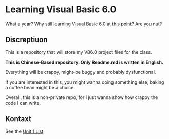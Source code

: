 # Learning Visual Basic 6.0

What a year? Why still learning Visual Basic 6.0 at this point? Are you nut?

## Discreptiuon

This is a repository that will store my VB6.0 project files for the class.

**This is Chinese-Based repository. Only Readme.md is written in English.**

Everything will be crappy, might-be buggy and probably dysfunctional.

If you are interested in this, you might wanna doing something else, baking a coffee bean might be a choice.

Overall, this is a non-private repo, for I just wanna show how crappy the code I can write.

## Kontaxt

See the [Unit 1 List](https://github.com/nonefffds/vb6-learn/blob/main/Unit%201(ZH-CN).md)
